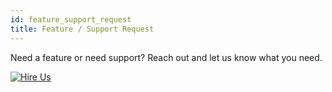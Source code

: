 ```yaml
---
id: feature_support_request
title: Feature / Support Request
---
```


Need a feature or need support? Reach out and let us know what you need.

[![Hire Us](https://img.shields.io/badge/Need%20a%20Feature%3F-Hire%20Us-green.svg)](https://adroit.ph/ccxt-rest-contact-us/)